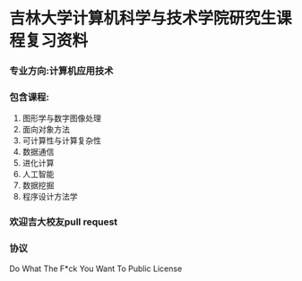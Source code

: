 吉林大学计算机科学与技术学院研究生课程复习资料
========================

### 专业方向:计算机应用技术

### 包含课程:
1. 图形学与数字图像处理<br>
2. 面向对象方法<br>
3. 可计算性与计算复杂性<br>
4. 数据通信<br>
5. 进化计算<br>
6. 人工智能<br>
7. 数据挖掘<br>
8. 程序设计方法学<br>

### 欢迎吉大校友pull request

### 协议
Do What The F*ck You Want To Public License